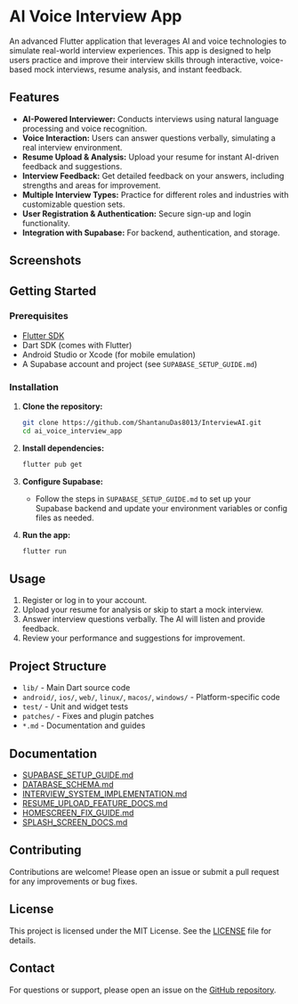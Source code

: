 # AI Voice Interview App

An advanced Flutter application that leverages AI and voice technologies to simulate real-world interview experiences. This app is designed to help users practice and improve their interview skills through interactive, voice-based mock interviews, resume analysis, and instant feedback.

## Features

- **AI-Powered Interviewer:** Conducts interviews using natural language processing and voice recognition.
- **Voice Interaction:** Users can answer questions verbally, simulating a real interview environment.
- **Resume Upload & Analysis:** Upload your resume for instant AI-driven feedback and suggestions.
- **Interview Feedback:** Get detailed feedback on your answers, including strengths and areas for improvement.
- **Multiple Interview Types:** Practice for different roles and industries with customizable question sets.
- **User Registration & Authentication:** Secure sign-up and login functionality.
- **Integration with Supabase:** For backend, authentication, and storage.

## Screenshots

<!-- Add screenshots of your app here -->

## Getting Started

### Prerequisites

- [Flutter SDK](https://flutter.dev/docs/get-started/install)
- Dart SDK (comes with Flutter)
- Android Studio or Xcode (for mobile emulation)
- A Supabase account and project (see `SUPABASE_SETUP_GUIDE.md`)

### Installation

1. **Clone the repository:**
   ```sh
   git clone https://github.com/ShantanuDas8013/InterviewAI.git
   cd ai_voice_interview_app
   ```
2. **Install dependencies:**
   ```sh
   flutter pub get
   ```
3. **Configure Supabase:**

   - Follow the steps in `SUPABASE_SETUP_GUIDE.md` to set up your Supabase backend and update your environment variables or config files as needed.

4. **Run the app:**
   ```sh
   flutter run
   ```

## Usage

1. Register or log in to your account.
2. Upload your resume for analysis or skip to start a mock interview.
3. Answer interview questions verbally. The AI will listen and provide feedback.
4. Review your performance and suggestions for improvement.

## Project Structure

- `lib/` - Main Dart source code
- `android/`, `ios/`, `web/`, `linux/`, `macos/`, `windows/` - Platform-specific code
- `test/` - Unit and widget tests
- `patches/` - Fixes and plugin patches
- `*.md` - Documentation and guides

## Documentation

- [SUPABASE_SETUP_GUIDE.md](SUPABASE_SETUP_GUIDE.md)
- [DATABASE_SCHEMA.md](database_schema.md)
- [INTERVIEW_SYSTEM_IMPLEMENTATION.md](INTERVIEW_SYSTEM_IMPLEMENTATION.md)
- [RESUME_UPLOAD_FEATURE_DOCS.md](RESUME_UPLOAD_FEATURE_DOCS.md)
- [HOMESCREEN_FIX_GUIDE.md](HOMESCREEN_FIX_GUIDE.md)
- [SPLASH_SCREEN_DOCS.md](SPLASH_SCREEN_DOCS.md)

## Contributing

Contributions are welcome! Please open an issue or submit a pull request for any improvements or bug fixes.

## License

This project is licensed under the MIT License. See the [LICENSE](LICENSE) file for details.

## Contact

For questions or support, please open an issue on the [GitHub repository](https://github.com/ShantanuDas8013/InterviewAI).
